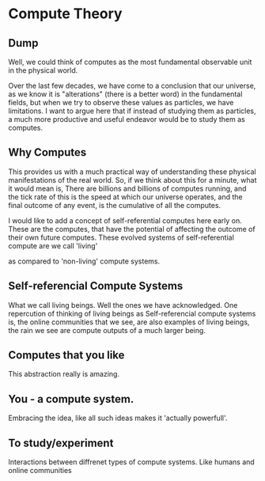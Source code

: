 # Compute Theory

## Dump
Well, we could think of computes as the most fundamental observable unit in the physical world.

Over the last few decades, we have come to a conclusion that our universe, as we know it is "alterations" (there is a better word) in the fundamental fields, but when we try to observe these values as particles, we have limitations.
I want to argue here that if instead of studying them as particles, a much more productive and useful endeavor would be to study them as computes.


## Why Computes
This provides us with a much practical way of understanding these physical manifestations of the real world.
So, if we think about this for a minute, what it would mean is,
There are billions and billions of computes running, and the tick rate of this is the speed at which our universe operates, and the final outcome of any event, is the cumulative of all the computes.

I would like to add a concept of self-referential computes here early on. These are the computes, that have the potential of affecting the outcome of their own future computes.
These evolved systems of self-referential compute are we call 'living'

as compared to 'non-living' compute systems.



## Self-referencial Compute Systems
What we call living beings. Well the ones we have acknowledged.
One repercution of thinking of living beings as Self-referencial compute systems is, the online communities that we see, are also examples of living beings, the rain we see are compute outputs of a much larger being.



## Computes that you like
This abstraction really is amazing.



## You - a compute system.
Embracing the idea, like all such ideas makes it 'actually powerfull'.



## To study/experiment
Interactions between diffrenet types of compute systems.
Like humans and online communities
